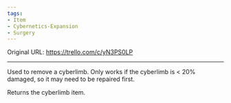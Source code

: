 ```yaml
---
tags:
- Item
- Cybernetics-Expansion
- Surgery
---
```




Original URL: https://trello.com/c/yN3PS0LP

---

Used to remove a cyberlimb. Only works if the cyberlimb is < 20% damaged, so it may need to be repaired first.

Returns the cyberlimb item.